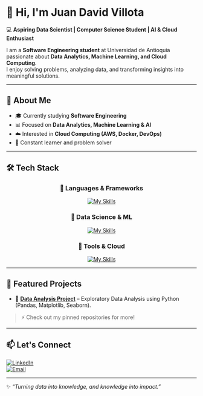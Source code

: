 # 👋 Hi, I'm Juan David Villota  

💻 **Aspiring Data Scientist | Computer Science Student | AI & Cloud Enthusiast**  

I am a **Software Engineering student** at Universidad de Antioquia passionate about **Data Analytics, Machine Learning, and Cloud Computing**.  
I enjoy solving problems, analyzing data, and transforming insights into meaningful solutions.  

---

## 🚀 About Me  
- 🎓 Currently studying **Software Engineering**  
- 📊 Focused on **Data Analytics, Machine Learning & AI**  
- ☁️ Interested in **Cloud Computing (AWS, Docker, DevOps)**  
- 🔎 Constant learner and problem solver  

---

## 🛠️ Tech Stack  

<div align="center">

### 🔹 Languages & Frameworks  
[![My Skills](https://skillicons.dev/icons?i=python,java,php,react,js,bootstrap)](https://skillicons.dev)  

### 🔹 Data Science & ML  
[![My Skills](https://skillicons.dev/icons?i=postgres,mysql)](https://skillicons.dev)  

### 🔹 Tools & Cloud  
[![My Skills](https://skillicons.dev/icons?i=aws,docker,git,github,vscode)](https://skillicons.dev)  

</div>


---

## 📂 Featured Projects  

- 🔹 [**Data Analysis Project**](#) – Exploratory Data Analysis using Python (Pandas, Matplotlib, Seaborn).  

> ⚡ Check out my pinned repositories for more!  

---

## 📫 Let's Connect  

[![LinkedIn](https://img.shields.io/badge/LinkedIn-blue?style=flat&logo=linkedin&logoColor=white)](https://www.linkedin.com/in/juan-villota)   
[![Email](https://img.shields.io/badge/Email-red?style=flat&logo=gmail&logoColor=white)](mailto:villotacordobajuandavid18@gmail.com@gmail.com)  

---

✨ *“Turning data into knowledge, and knowledge into impact.”*  

